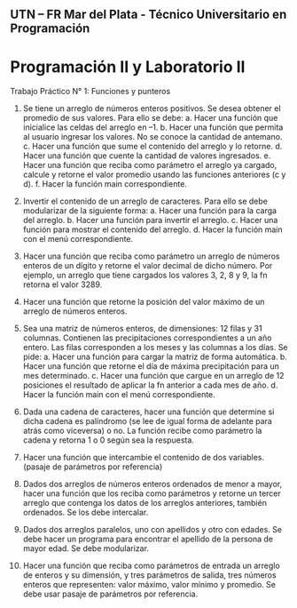 ## UTN – FR Mar del Plata - Técnico Universitario en Programación
# Programación II y Laboratorio II

Trabajo Práctico N° 1: Funciones y punteros 

1. Se tiene un arreglo de números enteros positivos. Se desea obtener el promedio de sus valores. Para ello se debe: 
a. Hacer una función que inicialice las celdas del arreglo en –1. 
b. Hacer una función que permita al usuario ingresar los valores. No se conoce la cantidad de antemano. 
c. Hacer una función que sume el contenido del arreglo y lo retorne. 
d. Hacer una función que cuente la cantidad de valores ingresados. 
e. Hacer una función que reciba como parámetro el arreglo ya cargado, calcule y retorne el valor promedio 
usando las funciones anteriores (c y d). 
f. Hacer la función main correspondiente. 

2. Invertir el contenido de un arreglo de caracteres. Para ello se debe modularizar de la siguiente forma: 
a. Hacer una función para la carga del arreglo. 
b. Hacer una función para invertir el arreglo. 
c. Hacer una función para mostrar el contenido del arreglo. 
d. Hacer la función main con el menú correspondiente. 

3. Hacer una función que reciba como parámetro un arreglo de números enteros de un dígito y retorne el valor decimal de dicho número. Por ejemplo, un arreglo que tiene cargados los valores 3, 2, 8 y 9, la fn retorna el valor 3289.

4. Hacer una función que retorne la posición del valor máximo de un arreglo de números enteros. 

5. Sea una matriz de números enteros, de dimensiones: 12 filas y 31 columnas. Contienen las precipitaciones correspondientes a un año entero. Las filas corresponden a los meses y las columnas a los días. Se pide: 
a. Hacer una función para cargar la matriz de forma automática. 
b. Hacer una función que retorne el día de máxima precipitación para un mes determinado. 
c. Hacer una función que cargue en un arreglo de 12 posiciones el resultado de aplicar la fn anterior a cada 
mes de año. 
d. Hacer la función main con el menú correspondiente. 

6. Dada una cadena de caracteres, hacer una función que determine si dicha cadena es palíndromo (se lee de igual forma de adelante para atrás como viceversa) o no. La función recibe como parámetro la cadena y retorna 1 o 0 según sea la respuesta. 

7. Hacer una función que intercambie el contenido de dos variables. (pasaje de parámetros por referencia)

8. Dados dos arreglos de números enteros ordenados de menor a mayor, hacer una función que los reciba como parámetros y retorne un tercer arreglo que contenga los datos de los arreglos anteriores, también ordenados. Se los debe intercalar. 

9. Dados dos arreglos paralelos, uno con apellidos y otro con edades. Se debe hacer un programa para encontrar el apellido de la persona de mayor edad. Se debe modularizar. 

10. Hacer una función que reciba como parámetros de entrada un arreglo de enteros y su dimensión, y tres parámetros de salida, tres números enteros que representen: valor máximo, valor mínimo y promedio. Se debe usar pasaje de parámetros por referencia. 
